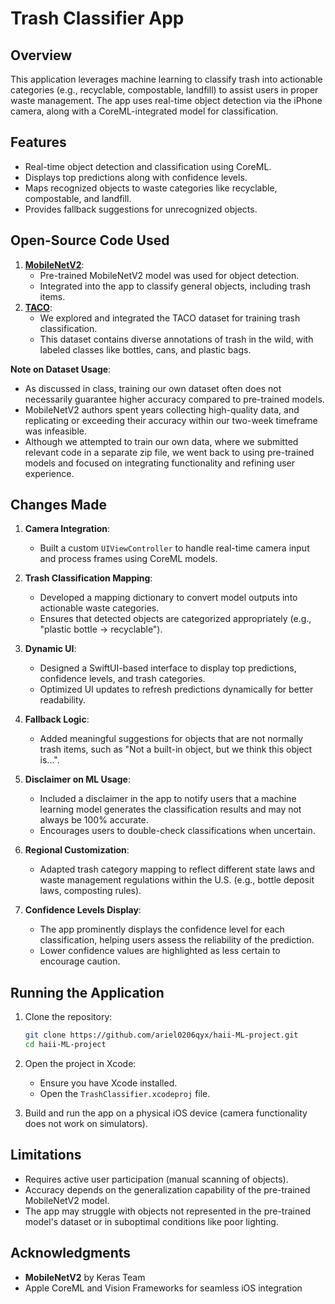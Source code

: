 # Trash Classifier App

## Overview  
This application leverages machine learning to classify trash into actionable categories (e.g., recyclable, compostable, landfill) to assist users in proper waste management. The app uses real-time object detection via the iPhone camera, along with a CoreML-integrated model for classification.


## Features  
- Real-time object detection and classification using CoreML.  
- Displays top predictions along with confidence levels.  
- Maps recognized objects to waste categories like recyclable, compostable, and landfill.  
- Provides fallback suggestions for unrecognized objects.


## Open-Source Code Used  
1. **[MobileNetV2](https://github.com/keras-team/keras-applications)**:  
   - Pre-trained MobileNetV2 model was used for object detection.  
   - Integrated into the app to classify general objects, including trash items.  
2. **[TACO](https://github.com/pedropro/TACO)**:  
   - We explored and integrated the TACO dataset for training trash classification.
   - This dataset contains diverse annotations of trash in the wild, with labeled classes like bottles, cans, and plastic bags.

**Note on Dataset Usage**:
- As discussed in class, training our own dataset often does not necessarily guarantee higher accuracy compared to pre-trained models.
- MobileNetV2 authors spent years collecting high-quality data, and replicating or exceeding their accuracy within our two-week timeframe was infeasible.
- Although we attempted to train our own data, where we submitted relevant code in a separate zip file, we went back to using pre-trained models and focused on integrating functionality and refining user experience.


## Changes Made  
1. **Camera Integration**:  
   - Built a custom `UIViewController` to handle real-time camera input and process frames using CoreML models.  

2. **Trash Classification Mapping**:  
   - Developed a mapping dictionary to convert model outputs into actionable waste categories.  
   - Ensures that detected objects are categorized appropriately (e.g., "plastic bottle → recyclable").  

3. **Dynamic UI**:  
   - Designed a SwiftUI-based interface to display top predictions, confidence levels, and trash categories.  
   - Optimized UI updates to refresh predictions dynamically for better readability.

4. **Fallback Logic**:  
   - Added meaningful suggestions for objects that are not normally trash items, such as "Not a built-in object, but we think this object is...".

5. **Disclaimer on ML Usage**:  
   - Included a disclaimer in the app to notify users that a machine learning model generates the classification results and may not always be 100% accurate.
   - Encourages users to double-check classifications when uncertain.

6. **Regional Customization**:  
   - Adapted trash category mapping to reflect different state laws and waste management regulations within the U.S. (e.g., bottle deposit laws, composting rules).

7. **Confidence Levels Display**:  
   - The app prominently displays the confidence level for each classification, helping users assess the reliability of the prediction.
   - Lower confidence values are highlighted as less certain to encourage caution.
   

## Running the Application  
1. Clone the repository:  
   ```bash
   git clone https://github.com/ariel0206qyx/haii-ML-project.git
   cd haii-ML-project
   ```

2. Open the project in Xcode:  
   - Ensure you have Xcode installed.  
   - Open the `TrashClassifier.xcodeproj` file.

3. Build and run the app on a physical iOS device (camera functionality does not work on simulators).  


## Limitations  
- Requires active user participation (manual scanning of objects).  
- Accuracy depends on the generalization capability of the pre-trained MobileNetV2 model.  
- The app may struggle with objects not represented in the pre-trained model's dataset or in suboptimal conditions like poor lighting.


## Acknowledgments  
- **MobileNetV2** by Keras Team  
- Apple CoreML and Vision Frameworks for seamless iOS integration  
